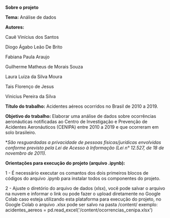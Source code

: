 **Sobre o projeto**

**Tema:** Análise de dados

**Autores:**

Cauê Vinícius dos Santos

Diogo Ágabo Leão De Brito

Fabiana Paula Araujo

Guilherme Matheus de Morais Souza

Laura Luiza da Silva Moura

Tais Florenço de Jesus

Vinicius Pereira da Silva

**Título do trabalho:** Acidentes aéreos ocorridos no Brasil de 2010 a 2019.

**Objetivo do trabalho:** Elaborar uma análise de dados sobre ocorrências aeronáuticas notificadas ao Centro de Investigação e Prevenção de Acidentes Aeronáuticos (CENIPA) entre 2010 a 2019 e que ocorreram em solo brasileiro.

**São resguardadas a privacidade de pessoas físicas/jurídicas envolvidas conforme previsto pela Lei de Acesso à Informação (Lei n° 12.527, de 18 de novembro de 2011).*

**Orientações para execução do projeto (arquivo .ipynb):**

1 - É necessário executar os comantos dos dois primeiros blocos de códigos do arquivo .ipynb para instalar todos os componentes do projeto.

2 - Ajuste o diretório do arquivo de dados (xlsx), você pode salvar o arquivo na nuvem e informar o link ou pode fazer o upload diretamente no Google Colab caso esteja utilizando esta plataforma para execução do projeto, no Google Colab o arquivo .xlsx pode ser salvo na pasta /content/ exemplo: acidentes_aereos = pd.read_excel('/content/ocorrencias_cenipa.xlsx')

